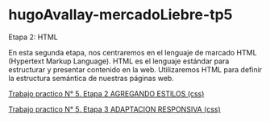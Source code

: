 # hugoAvallay-mercadoLiebre-tp5
Etapa 2: HTML

En esta segunda etapa, nos centraremos en el lenguaje de marcado HTML (Hypertext Markup Language). 
HTML es el lenguaje estándar para estructurar y presentar contenido en la web. 
Utilizaremos HTML para definir la estructura semántica de nuestras páginas web. 

[Trabajo practico N° 5. Etapa 2 AGREGANDO ESTILOS (css)](https://github.com/hugoAvallay/hugoAvallay-mercadoLiebre-tp5/tree/styles)

[Trabajo practico N° 5. Etapa 3 ADAPTACION RESPONSIVA (css)](https://github.com/hugoAvallay/hugoAvallay-mercadoLiebre-tp5/tree/responsive)


